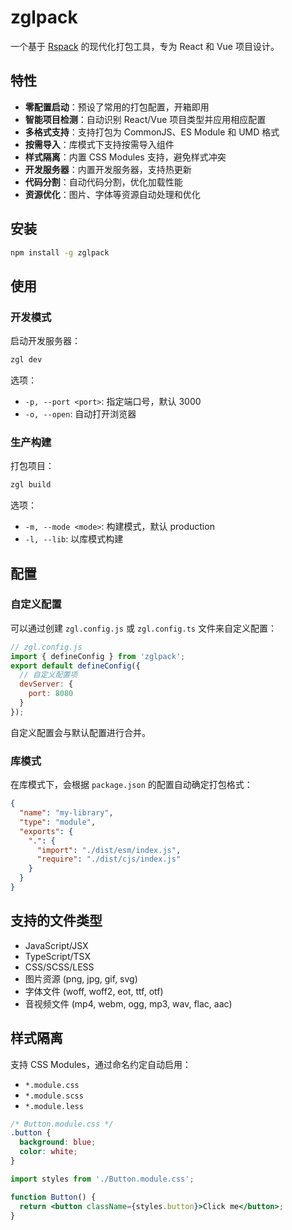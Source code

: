 # zglpack

一个基于 [Rspack](https://www.rspack.dev/) 的现代化打包工具，专为 React 和 Vue 项目设计。

## 特性

- **零配置启动**：预设了常用的打包配置，开箱即用
- **智能项目检测**：自动识别 React/Vue 项目类型并应用相应配置
- **多格式支持**：支持打包为 CommonJS、ES Module 和 UMD 格式
- **按需导入**：库模式下支持按需导入组件
- **样式隔离**：内置 CSS Modules 支持，避免样式冲突
- **开发服务器**：内置开发服务器，支持热更新
- **代码分割**：自动代码分割，优化加载性能
- **资源优化**：图片、字体等资源自动处理和优化

## 安装

```bash
npm install -g zglpack
```

## 使用

### 开发模式

启动开发服务器：

```bash
zgl dev
```

选项：
- `-p, --port <port>`: 指定端口号，默认 3000
- `-o, --open`: 自动打开浏览器

### 生产构建

打包项目：

```bash
zgl build
```

选项：
- `-m, --mode <mode>`: 构建模式，默认 production
- `-l, --lib`: 以库模式构建

## 配置

### 自定义配置

可以通过创建 `zgl.config.js` 或 `zgl.config.ts` 文件来自定义配置：

```javascript
// zgl.config.js
import { defineConfig } from 'zglpack';
export default defineConfig({
  // 自定义配置项
  devServer: {
    port: 8080
  }
});
```

自定义配置会与默认配置进行合并。

### 库模式

在库模式下，会根据 `package.json` 的配置自动确定打包格式：

```json
{
  "name": "my-library",
  "type": "module",
  "exports": {
    ".": {
      "import": "./dist/esm/index.js",
      "require": "./dist/cjs/index.js"
    }
  }
}
```

## 支持的文件类型

- JavaScript/JSX
- TypeScript/TSX
- CSS/SCSS/LESS
- 图片资源 (png, jpg, gif, svg)
- 字体文件 (woff, woff2, eot, ttf, otf)
- 音视频文件 (mp4, webm, ogg, mp3, wav, flac, aac)

## 样式隔离

支持 CSS Modules，通过命名约定自动启用：

- `*.module.css`
- `*.module.scss`
- `*.module.less`

```css
/* Button.module.css */
.button {
  background: blue;
  color: white;
}
```

```jsx
import styles from './Button.module.css';

function Button() {
  return <button className={styles.button}>Click me</button>;
}
```